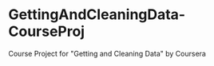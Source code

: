 GettingAndCleaningData-CourseProj
=================================

Course Project for "Getting and Cleaning Data" by Coursera

